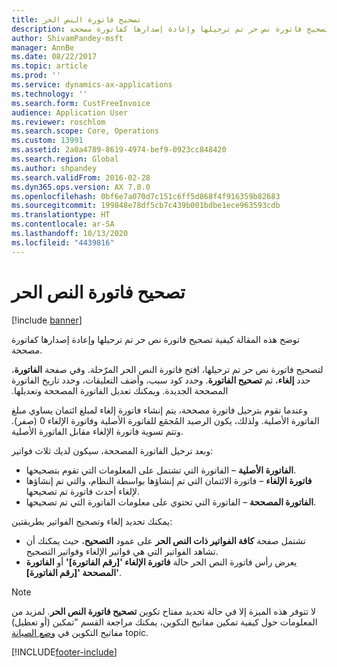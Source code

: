 ```yaml
---
title: تصحيح فاتورة النص الحر
description: توضح هذه المقالة كيفية تصحيح فاتورة نص حر تم ترحيلها وإعادة إصدارها كفاتورة مصححة.
author: ShivamPandey-msft
manager: AnnBe
ms.date: 08/22/2017
ms.topic: article
ms.prod: ''
ms.service: dynamics-ax-applications
ms.technology: ''
ms.search.form: CustFreeInvoice
audience: Application User
ms.reviewer: roschlom
ms.search.scope: Core, Operations
ms.custom: 13991
ms.assetid: 2a0a4789-8619-4974-bef9-0923cc848420
ms.search.region: Global
ms.author: shpandey
ms.search.validFrom: 2016-02-28
ms.dyn365.ops.version: AX 7.0.0
ms.openlocfilehash: 0bf6e7a070d7c151c6ff5d868f4f916359b82683
ms.sourcegitcommit: 199848e78df5cb7c439b001bdbe1ece963593cdb
ms.translationtype: HT
ms.contentlocale: ar-SA
ms.lasthandoff: 10/13/2020
ms.locfileid: "4439816"
---
```

# <a name="correct-a-free-text-invoice"></a>تصحيح فاتورة النص الحر

[!include [banner](../includes/banner.md)]

توضح هذه المقالة كيفية تصحيح فاتورة نص حر تم ترحيلها وإعادة إصدارها كفاتورة مصححة.

‏‫لتصحيح فاتورة نص حر تم ترحيلها، افتح فاتورة النص الحر المرّحلة. وفي صفحة **الفاتورة**، حدد **إلغاء**، ثم **‬‏‫تصحيح الفاتورة**. وحدد كود سبب، وأضف التعليقات، وحدد تاريخ الفاتورة المصححة الجديدة. ويمكنك تعديل الفاتورة المصححة وتعديلها. 

وعندما تقوم بترحيل فاتورة مصححة، يتم إنشاء فاتورة إلغاء لمبلغ ائتمان يساوي مبلغ الفاتورة الأصلية. ولذلك، يكون الرصيد المُجمَع للفاتورة الأصلية وفاتورة الإلغاء 0 (صفر). وتتم تسوية فاتورة الإلغاء مقابل الفاتورة الأصلية. 

وبعد ترحيل الفاتورة المصححة، سيكون لديك ثلاث فواتير:

-   **الفاتورة الأصلية** – الفاتورة التي تشتمل على المعلومات التي تقوم بتصحيحها.
-   **فاتورة الإلغاء** – فاتورة الائتمان التي تم إنشاؤها بواسطة النظام، والتي تم إنشاؤها لإلغاء أحدث فاتورة تم تصحيحها.
-   **الفاتورة المصححة** – الفاتورة التي تحتوي على معلومات الفاتورة التي تم تصحيحها.

يمكنك تحديد إلغاء وتصحيح الفواتير بطريقتين:

-   تشتمل صفحة **كافة الفواتير ذات النص الحر** على عمود **التصحيح**، حيث يمكنك أن تشاهد الفواتير التي هي فواتير الإلغاء وفواتير التصحيح.
-   يعرض رأس فاتورة النص الحر حالة **فاتورة الإلغاء '\[رقم الفاتورة\]'** أو **الفاتورة المصححة '\[رقم الفاتورة\]'**.

> [!NOTE]
> لا تتوفر هذه الميزة إلا في حالة تحديد مفتاح تكوين **تصحيح فاتورة النص الحر**. لمزيد من المعلومات حول كيفية تمكين مفاتيح التكوين، يمكنك مراجعة القسم "تمكين (أو تعطيل) مفاتيح التكوين في [وضع الصيانة](../../fin-ops-core/dev-itpro/sysadmin/maintenance-mode.md) topic. 





[!INCLUDE[footer-include](../../includes/footer-banner.md)]